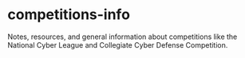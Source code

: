 # competitions-info
Notes, resources, and general information about competitions like the National Cyber League and Collegiate Cyber Defense Competition.
